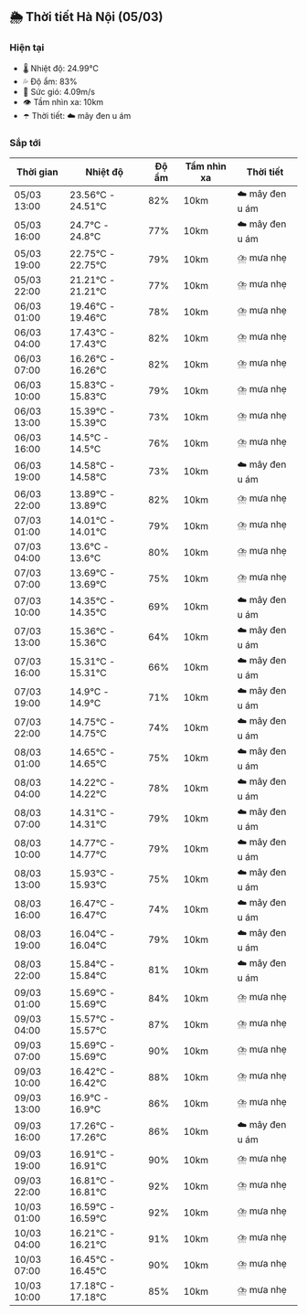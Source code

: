 ## 🌦️ Thời tiết Hà Nội (05/03)

### Hiện tại

- 🌡️ Nhiệt độ: 24.99℃
- 💦 Độ ẩm: 83%
- 💨 Sức gió: 4.09m/s
- 👁️ Tầm nhìn xa: 10km
- ☂️ Thời tiết: ☁️ mây đen u ám

### Sắp tới

| Thời gian | Nhiệt độ | Độ ẩm | Tầm nhìn xa | Thời tiết |
| --- | --- | --- | --- | --- |
| 05/03 13:00 | 23.56℃ - 24.51℃ | 82% | 10km | ☁️ mây đen u ám |
| 05/03 16:00 | 24.7℃ - 24.8℃ | 77% | 10km | ☁️ mây đen u ám |
| 05/03 19:00 | 22.75℃ - 22.75℃ | 79% | 10km | ⛈️ mưa nhẹ |
| 05/03 22:00 | 21.21℃ - 21.21℃ | 77% | 10km | ⛈️ mưa nhẹ |
| 06/03 01:00 | 19.46℃ - 19.46℃ | 78% | 10km | ⛈️ mưa nhẹ |
| 06/03 04:00 | 17.43℃ - 17.43℃ | 82% | 10km | ⛈️ mưa nhẹ |
| 06/03 07:00 | 16.26℃ - 16.26℃ | 82% | 10km | ⛈️ mưa nhẹ |
| 06/03 10:00 | 15.83℃ - 15.83℃ | 79% | 10km | ⛈️ mưa nhẹ |
| 06/03 13:00 | 15.39℃ - 15.39℃ | 73% | 10km | ⛈️ mưa nhẹ |
| 06/03 16:00 | 14.5℃ - 14.5℃ | 76% | 10km | ⛈️ mưa nhẹ |
| 06/03 19:00 | 14.58℃ - 14.58℃ | 73% | 10km | ☁️ mây đen u ám |
| 06/03 22:00 | 13.89℃ - 13.89℃ | 82% | 10km | ⛈️ mưa nhẹ |
| 07/03 01:00 | 14.01℃ - 14.01℃ | 79% | 10km | ⛈️ mưa nhẹ |
| 07/03 04:00 | 13.6℃ - 13.6℃ | 80% | 10km | ⛈️ mưa nhẹ |
| 07/03 07:00 | 13.69℃ - 13.69℃ | 75% | 10km | ⛈️ mưa nhẹ |
| 07/03 10:00 | 14.35℃ - 14.35℃ | 69% | 10km | ☁️ mây đen u ám |
| 07/03 13:00 | 15.36℃ - 15.36℃ | 64% | 10km | ☁️ mây đen u ám |
| 07/03 16:00 | 15.31℃ - 15.31℃ | 66% | 10km | ☁️ mây đen u ám |
| 07/03 19:00 | 14.9℃ - 14.9℃ | 71% | 10km | ☁️ mây đen u ám |
| 07/03 22:00 | 14.75℃ - 14.75℃ | 74% | 10km | ☁️ mây đen u ám |
| 08/03 01:00 | 14.65℃ - 14.65℃ | 75% | 10km | ☁️ mây đen u ám |
| 08/03 04:00 | 14.22℃ - 14.22℃ | 78% | 10km | ☁️ mây đen u ám |
| 08/03 07:00 | 14.31℃ - 14.31℃ | 79% | 10km | ☁️ mây đen u ám |
| 08/03 10:00 | 14.77℃ - 14.77℃ | 79% | 10km | ☁️ mây đen u ám |
| 08/03 13:00 | 15.93℃ - 15.93℃ | 75% | 10km | ☁️ mây đen u ám |
| 08/03 16:00 | 16.47℃ - 16.47℃ | 74% | 10km | ☁️ mây đen u ám |
| 08/03 19:00 | 16.04℃ - 16.04℃ | 79% | 10km | ☁️ mây đen u ám |
| 08/03 22:00 | 15.84℃ - 15.84℃ | 81% | 10km | ☁️ mây đen u ám |
| 09/03 01:00 | 15.69℃ - 15.69℃ | 84% | 10km | ⛈️ mưa nhẹ |
| 09/03 04:00 | 15.57℃ - 15.57℃ | 87% | 10km | ⛈️ mưa nhẹ |
| 09/03 07:00 | 15.69℃ - 15.69℃ | 90% | 10km | ⛈️ mưa nhẹ |
| 09/03 10:00 | 16.42℃ - 16.42℃ | 88% | 10km | ⛈️ mưa nhẹ |
| 09/03 13:00 | 16.9℃ - 16.9℃ | 86% | 10km | ⛈️ mưa nhẹ |
| 09/03 16:00 | 17.26℃ - 17.26℃ | 86% | 10km | ☁️ mây đen u ám |
| 09/03 19:00 | 16.91℃ - 16.91℃ | 90% | 10km | ⛈️ mưa nhẹ |
| 09/03 22:00 | 16.81℃ - 16.81℃ | 92% | 10km | ⛈️ mưa nhẹ |
| 10/03 01:00 | 16.59℃ - 16.59℃ | 92% | 10km | ⛈️ mưa nhẹ |
| 10/03 04:00 | 16.21℃ - 16.21℃ | 91% | 10km | ⛈️ mưa nhẹ |
| 10/03 07:00 | 16.45℃ - 16.45℃ | 90% | 10km | ⛈️ mưa nhẹ |
| 10/03 10:00 | 17.18℃ - 17.18℃ | 85% | 10km | ⛈️ mưa nhẹ |
